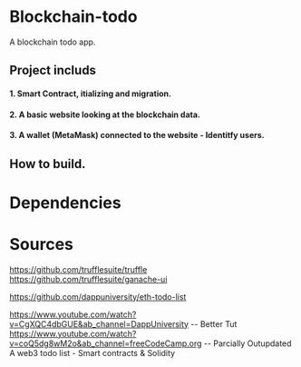 # Blockchain-todo
A blockchain todo app.
## Project includs 
#### 1. Smart Contract, itializing and migration. 
#### 2. A basic website looking at the blockchain data.
#### 3. A wallet (MetaMask) connected to the website - Identitfy users.


## How to build.

# Dependencies 

# Sources
https://github.com/trufflesuite/truffle
https://github.com/trufflesuite/ganache-ui

https://github.com/dappuniversity/eth-todo-list

https://www.youtube.com/watch?v=CgXQC4dbGUE&ab_channel=DappUniversity -- Better Tut
https://www.youtube.com/watch?v=coQ5dg8wM2o&ab_channel=freeCodeCamp.org -- Parcially Outupdated
A web3 todo list - Smart contracts &amp; Solidity
